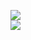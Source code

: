 [![](https://img.shields.io/badge/Made%20With-Github%20Spray-lightgrey.svg?style=for-the-badge&logo=github)](https://github.com/Annihil/github-spray#1001)  
[![](https://i.imgur.com/2DrTn0Z.gif)](https://github.com/Annihil/github-spray)
